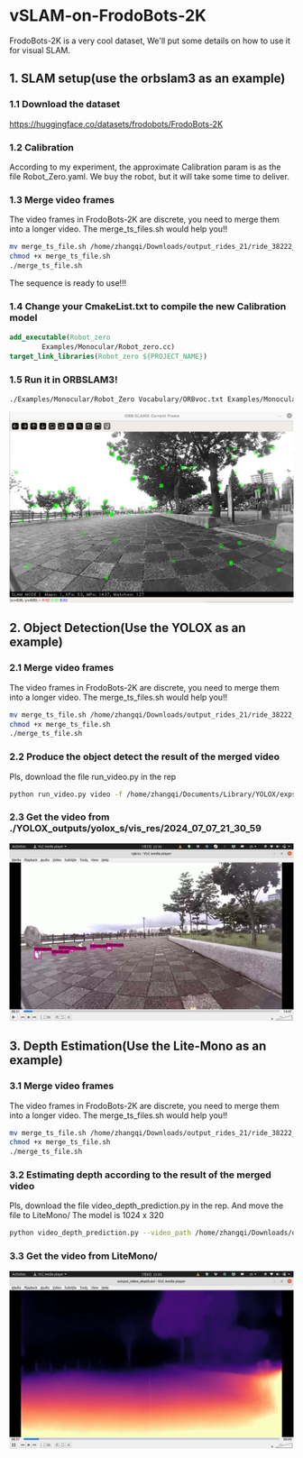 # vSLAM-on-FrodoBots-2K
 FrodoBots-2K is a very cool dataset, We'll put some details on how to use it for visual SLAM.
## 1. SLAM setup(use the orbslam3 as an example)
### 1.1 Download the dataset
https://huggingface.co/datasets/frodobots/FrodoBots-2K
### 1.2 Calibration
According to my experiment, the approximate Calibration param is as the file Robot_Zero.yaml. We buy the robot, but it will take some time to deliver.
### 1.3 Merge video frames
The video frames in FrodoBots-2K are discrete, you need to merge them into a longer video.
The merge_ts_files.sh would help you!!
```bash
mv merge_ts_file.sh /home/zhangqi/Downloads/output_rides_21/ride_38222_20240501013650
chmod +x merge_ts_file.sh
./merge_ts_file.sh
```
The sequence is ready to use!!!
### 1.4 Change your CmakeList.txt to compile the new Calibration model
```cmake
add_executable(Robot_zero
        Examples/Monocular/Robot_zero.cc)
target_link_libraries(Robot_zero ${PROJECT_NAME})
```
### 1.5 Run it in ORBSLAM3!
```bash
./Examples/Monocular/Robot_Zero Vocabulary/ORBvoc.txt Examples/Monocular/Robot_zero.yaml /home/zhangqi/Downloads/output_rides_21/ride_38222_20240501013650
```
![Running in ORBSLAM3](images/example_image0.png)
## 2. Object Detection(Use the YOLOX as an example)
### 2.1 Merge video frames
The video frames in FrodoBots-2K are discrete, you need to merge them into a longer video.
The merge_ts_files.sh would help you!!
```bash
mv merge_ts_file.sh /home/zhangqi/Downloads/output_rides_21/ride_38222_20240501013650
chmod +x merge_ts_file.sh
./merge_ts_file.sh
```
### 2.2 Produce the object detect the result of the merged video
Pls, download the file run_video.py in the rep
```bash
python run_video.py video -f /home/zhangqi/Documents/Library/YOLOX/exps/default/yolox_s.py -c /home/zhangqi/Documents/Library/YOLOX/yolox_s.pth --path /home/zhangqi/Downloads/output_rides_21/ride_38222_20240501013650/recordings/rgb.ts --save_result
```
### 2.3 Get the video from ./YOLOX_outputs/yolox_s/vis_res/2024_07_07_21_30_59
![Running in YOLOX](images/example_image1.png)
## 3. Depth Estimation(Use the Lite-Mono as an example)
### 3.1 Merge video frames
The video frames in FrodoBots-2K are discrete, you need to merge them into a longer video.
The merge_ts_files.sh would help you!!
```bash
mv merge_ts_file.sh /home/zhangqi/Downloads/output_rides_21/ride_38222_20240501013650
chmod +x merge_ts_file.sh
./merge_ts_file.sh
```
### 3.2 Estimating depth according to the result of the merged video
Pls, download the file video_depth_prediction.py in the rep.
And move the file to LiteMono/
The model is 1024 x 320
```bash
python video_depth_prediction.py --video_path /home/zhangqi/Downloads/output_rides_21/ride_38222_20240501013650/recordings/rgb.ts --output_path output_video_depth.avi --load_weights_folder /home/zhangqi/Documents/Library/Lite-Mono/pretrained_model --model lite-mono8m
```
### 3.3 Get the video from LiteMono/
![Running in LiteMono](images/example_image2.png)
